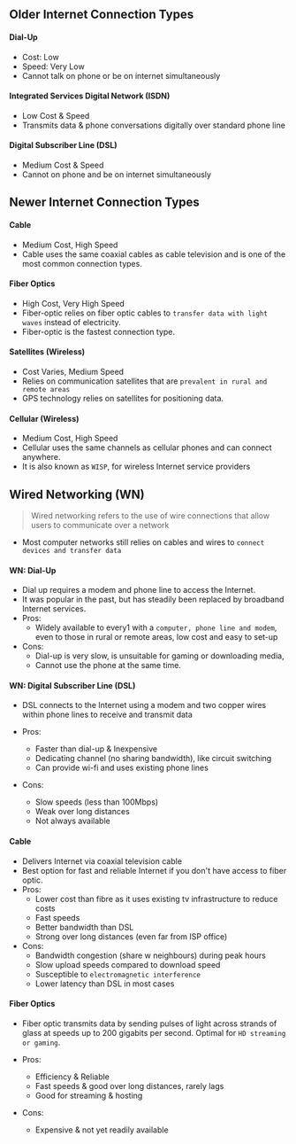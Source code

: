 ## Older Internet Connection Types

#### Dial-Up
* Cost: Low
* Speed: Very Low
* Cannot talk on phone or be on internet simultaneously 

#### Integrated Services Digital Network (ISDN)
* Low Cost & Speed
* Transmits data & phone conversations digitally over standard phone line 

#### Digital Subscriber Line (DSL)
* Medium Cost & Speed
* Cannot on phone and be on internet simultaneously

## Newer Internet Connection Types

#### Cable
* Medium Cost, High Speed
* Cable uses the same coaxial cables as cable television and is one of the most common connection types.

#### Fiber Optics
* High Cost, Very High Speed
* Fiber-optic relies on fiber optic cables to
`transfer data with light waves` instead of electricity.
* Fiber-optic is the fastest connection type.

#### Satellites (Wireless)
* Cost Varies, Medium Speed
* Relies on communication satellites that are `prevalent in rural and remote areas`
* GPS technology relies on satellites for positioning data.

#### Cellular (Wireless)
* Medium Cost, High Speed
* Cellular uses the same channels as
cellular phones and can connect anywhere.
* It is also known as `WISP`,
for wireless Internet service providers


## Wired Networking (WN)
> Wired networking refers to the use of
wire connections that allow users to communicate over a network
* Most computer networks still relies on cables and wires to `connect devices and transfer data`

#### WN: Dial-Up
* Dial up requires a modem and phone line to access the Internet.
* It was popular in the past, but has steadily been replaced by broadband Internet services.
* Pros: 
    * Widely available to every1 with a `computer, phone line and modem`, even to those in rural or remote areas, low cost and easy to set-up
* Cons:
    * Dial-up is very slow, is unsuitable for gaming or downloading media,
    * Cannot use the phone at the same time.

#### WN: Digital Subscriber Line (DSL)
* DSL connects to the Internet using a modem and
two copper wires within phone lines to receive and transmit data
* Pros: 
    * Faster than dial-up & Inexpensive
    * Dedicating channel (no sharing bandwidth), like circuit switching
    * Can provide wi-fi and uses existing phone lines

* Cons:
    * Slow speeds (less than 100Mbps)
    * Weak over long distances
    * Not always available

#### Cable
* Delivers Internet via coaxial television cable
* Best option for fast and reliable Internet if you
don't have access to fiber optic.
* Pros:
    * Lower cost than fibre as it uses existing tv infrastructure to reduce costs
    * Fast speeds
    * Better bandwidth than DSL
    * Strong over long distances (even far from ISP office)
* Cons: 
    * Bandwidth congestion (share w neighbours) during peak hours
    * Slow upload speeds compared to download speed
    * Susceptible to `electromagnetic interference`
    * Lower latency than DSL in most cases

#### Fiber Optics
* Fiber optic transmits data by sending pulses of light across strands of glass at speeds up to 200 gigabits per second. Optimal for `HD streaming or gaming`.
* Pros:
    * Efficiency & Reliable
    * Fast speeds & good over long distances, rarely lags
    * Good for streaming & hosting

* Cons:
    * Expensive & not yet readily available
